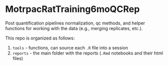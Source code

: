 # MotrpacRatTraining6moQCRep

Post quantification pipelines normalization, qc methods, and helper functions for working with the data (e.g., merging replicates, etc.).

This repo is organized as follows:

1. `tools` - functions, can source each `.R` file into a session
1. `reports` - the main folder with the reports (`.Rmd` notebooks and their html files)


